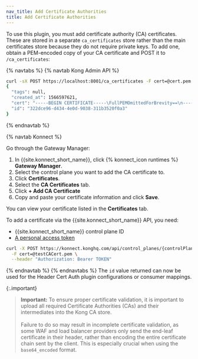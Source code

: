 ```yaml
---
nav_title: Add Certificate Authorities
title: Add Certificate Authorities
---
```


To use this plugin, you must add certificate authority (CA) certificates. These are
stored in a separate `ca_certificates` store rather than the main certificates store because
they do not require private keys. To add one, obtain a PEM-encoded copy of your CA certificate
and POST it to `/ca_certificates`:

{% navtabs %}
{% navtab Kong Admin API %}
```bash
curl -sX POST https://localhost:8001/ca_certificates -F cert=@cert.pem
{
  "tags": null,
  "created_at": 1566597621,
  "cert": "-----BEGIN CERTIFICATE-----\FullPEMOmittedForBrevity==\n-----END CERTIFICATE-----\n",
  "id": "322dce96-d434-4e0d-9038-311b3520f0a3"
}
```
{% endnavtab %}

{% navtab Konnect %}

Go through the Gateway Manager:
1. In {{site.konnect_short_name}}, click {% konnect_icon runtimes %} **Gateway Manager**.
2. Select the control plane you want to add the CA certificate to.
3. Click **Certificates**.
4. Select the **CA Certificates** tab.
5. Click **+ Add CA Certificate**
6. Copy and paste your certificate information and click **Save**.

You can view your certificate listed in the **Certificates** tab.

To add a certificate via the {{site.konnect_short_name}} API, you need:
* {{site.konnect_short_name}} control plane ID
* [A personal access token](/konnect/api/)

```bash
curl -X POST https://konnect.konghq.com/api/control_planes/{controlPlaneID}/ca_certificates \
  -F cert=@testCACert.pem \
  --header "Authorization: Bearer TOKEN"
```
{% endnavtab %}
{% endnavtabs %}
The `id` value returned can now be used for the Header Cert Auth plugin configurations or consumer mappings.

{:.important}
> **Important:** To ensure proper certificate validation, it is important to upload all required Certificate Authorities (CAs) and their intermediates into the Kong CA store.
> <br><br>
> Failure to do so may result in incomplete certificate validation, as some WAF and load balancer providers only send the end-leaf certificate in their header, rather than encoding the entire certificate chain sent by the client. This is especially crucial when using the `base64_encoded` format.
